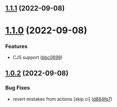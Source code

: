 ## [1.1.1](https://github.com/PalmDevs/revanced-links/compare/v1.1.0...v1.1.1) (2022-09-08)

# [1.1.0](https://github.com/PalmDevs/revanced-links/compare/v1.0.2...v1.1.0) (2022-09-08)


### Features

* CJS support ([bbc0699](https://github.com/PalmDevs/revanced-links/commit/bbc06995e3728c634a8a8c52e7f6da422a447f21))

## [1.0.2](https://github.com/PalmDevs/revanced-links/compare/v1.0.1...v1.0.2) (2022-09-08)


### Bug Fixes

* revert mistakes from actions [skip ci] ([d884fe7](https://github.com/PalmDevs/revanced-links/commit/d884fe70ca4e52e3cfd33f973130cc11f9c5f819))
